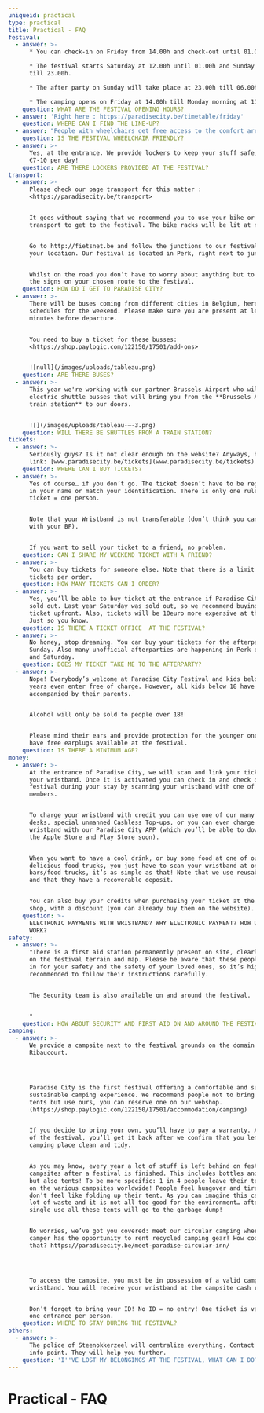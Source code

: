 ```yaml
---
uniqueid: practical
type: practical
title: Practical - FAQ
festival:
  - answer: >-
      * You can check-in on Friday from 14.00h and check-out until 01.00h. 

      * The festival starts Saturday at 12.00h until 01.00h and Sunday at 12.00h
      till 23.00h.

      * The after party on Sunday will take place at 23.00h till 06.00h.

      * The camping opens on Friday at 14.00h till Monday morning at 11.00h.
    question: WHAT ARE THE FESTIVAL OPENING HOURS?
  - answer: 'Right here : https://paradisecity.be/timetable/friday'
    question: WHERE CAN I FIND THE LINE-UP?
  - answer: "People with wheelchairs get free access to the comfort area. There’s a disability parking close to the entrance of the festival. You will be allowed to park there after showing your personal parking card. Further, there will be dedicated toilets on site.\r\n\n\r\n\nWe are trying our best to make the festival accessible to all, but we cannot guarantee that moving around in a wheelchair will be easy (grass, etc). \r\n\nThere are risks of getting stuck (risk of entanglement?) if it rains, because the ground is not hard.\n\n \n\nFor more information, please contact us on info@paradisecity.be"
    question: IS THE FESTIVAL WHEELCHAIR FRIENDLY?
  - answer: >-
      Yes, at the entrance. We provide lockers to keep your stuff safe, for
      €7-10 per day!
    question: ARE THERE LOCKERS PROVIDED AT THE FESTIVAL?
transport:
  - answer: >-
      Please check our page transport for this matter :
      <https://paradisecity.be/transport>


      It goes without saying that we recommend you to use your bike or public
      transport to get to the festival. The bike racks will be lit at night.


      Go to http://fietsnet.be and follow the junctions to our festival, from
      your location. Our festival is located in Perk, right next to junction 56.


      Whilst on the road you don’t have to worry about anything but to follow
      the signs on your chosen route to the festival.
    question: HOW DO I GET TO PARADISE CITY?
  - answer: >-
      There will be buses coming from different cities in Belgium, here are the
      schedules for the weekend. Please make sure you are present at least 15
      minutes before departure. 


      You need to buy a ticket for these busses:
      <https://shop.paylogic.com/122150/17501/add-ons>


      ![null](/images/uploads/tableau.png)
    question: ARE THERE BUSES?
  - answer: >-
      This year we're working with our partner Brussels Airport who will provide
      electric shuttle busses that will bring you from the **Brussels Airport
      train station** to our doors. 


      ![](/images/uploads/tableau-–-3.png)
    question: WILL THERE BE SHUTTLES FROM A TRAIN STATION?
tickets:
  - answer: >-
      Seriously guys? Is it not clear enough on the website? Anyways, here’s a
      link: [www.paradisecity.be/tickets](www.paradisecity.be/tickets)
    question: WHERE CAN I BUY TICKETS?
  - answer: >-
      Yes of course… if you don’t go. The ticket doesn’t have to be registered
      in your name or match your identification. There is only one rule: one
      ticket = one person. 


      Note that your Wristband is not transferable (don’t think you can share it
      with your BF).


      If you want to sell your ticket to a friend, no problem.
    question: CAN I SHARE MY WEEKEND TICKET WITH A FRIEND?
  - answer: >-
      You can buy tickets for someone else. Note that there is a limit of 10
      tickets per order.
    question: HOW MANY TICKETS CAN I ORDER?
  - answer: >-
      Yes, you’ll be able to buy ticket at the entrance if Paradise City is not
      sold out. Last year Saturday was sold out, so we recommend buying your
      ticket upfront. Also, tickets will be 10euro more expensive at the door.
      Just so you know.
    question: IS THERE A TICKET OFFICE  AT THE FESTIVAL?
  - answer: >-
      No honey, stop dreaming. You can buy your tickets for the afterparty for
      Sunday. Also many unofficial afterparties are happening in Perk on Friday
      and Saturday.
    question: DOES MY TICKET TAKE ME TO THE AFTERPARTY?
  - answer: >-
      Nope! Everybody’s welcome at Paradise City Festival and kids below 12
      years even enter free of charge. However, all kids below 18 have to be
      accompanied by their parents.  


      Alcohol will only be sold to people over 18! 


      Please mind their ears and provide protection for the younger once. We
      have free earplugs available at the festival.
    question: IS THERE A MINIMUM AGE?
money:
  - answer: >-
      At the entrance of Paradise City, we will scan and link your ticket to
      your wristband. Once it is activated you can check in and check out at the
      festival during your stay by scanning your wristband with one of our Staff
      members.


      To charge your wristband with credit you can use one of our many cash
      desks, special unmanned Cashless Top-ups, or you can even charge your
      wristband with our Paradise City APP (which you’ll be able to download on
      the Apple Store and Play Store soon).


      When you want to have a cool drink, or buy some food at one of our
      delicious food trucks, you just have to scan your wristband at one of our
      bars/food trucks, it’s as simple as that! Note that we use reusable cups
      and that they have a recoverable deposit.


      You can also buy your credits when purchasing your ticket at the ticket
      shop, with a discount (you can already buy them on the website).
    question: >-
      ELECTRONIC PAYMENTS WITH WRISTBAND? WHY ELECTRONIC PAYMENT? HOW DOES IT
      WORK?
safety:
  - answer: >-
      "There is a first aid station permanently present on site, clearly marked
      on the festival terrain and map. Please be aware that these people stand
      in for your safety and the safety of your loved ones, so it’s highly
      recommended to follow their instructions carefully. 


      The Security team is also available on and around the festival.


      "
    question: HOW ABOUT SECURITY AND FIRST AID ON AND AROUND THE FESTIVAL PREMISES?
camping:
  - answer: >-
      We provide a campsite next to the festival grounds on the domain of
      Ribaucourt.




      Paradise City is the first festival offering a comfortable and super
      sustainable camping experience. We recommend people not to bring their own
      tents but use ours, you can reserve one on our webshop.
      (https://shop.paylogic.com/122150/17501/accommodation/camping)


      If you decide to bring your own, you’ll have to pay a warranty. At the end
      of the festival, you’ll get it back after we confirm that you left your
      camping place clean and tidy.  


      As you may know, every year a lot of stuff is left behind on festival
      campsites after a festival is finished. This includes bottles and glasses,
      but also tents! To be more specific: 1 in 4 people leave their tent behind
      on the various campsites worldwide! People feel hungover and tired, and
      don’t feel like folding up their tent. As you can imagine this causes a
      lot of waste and it is not all too good for the environment… after only a
      single use all these tents will go to the garbage dump!


      No worries, we’ve got you covered: meet our circular camping where each
      camper has the opportunity to rent recycled camping gear! How cool is
      that? https://paradisecity.be/meet-paradise-circular-inn/ 




      To access the campsite, you must be in possession of a valid camping
      wristband. You will receive your wristband at the campsite cash register.


      Don’t forget to bring your ID! No ID = no entry! One ticket is valid for
      one entrance per person.
    question: WHERE TO STAY DURING THE FESTIVAL?
others:
  - answer: >-
      The police of Steenokkerzeel will centralize everything. Contact the
      info-point. They will help you further.
    question: 'I''VE LOST MY BELONGINGS AT THE FESTIVAL, WHAT CAN I DO?'
---
```

# **Practical - FAQ**
